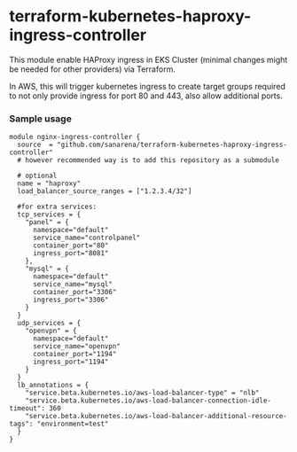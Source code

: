 # terraform-kubernetes-haproxy-ingress-controller

This module enable HAProxy ingress in EKS Cluster (minimal changes might be needed for other providers) via Terraform.

In AWS, this will trigger kubernetes ingress to create target groups required to not only provide ingress for port 80 and 443, also allow additional ports.

### Sample usage

```
module nginx-ingress-controller {
  source  = "github.com/sanarena/terraform-kubernetes-haproxy-ingress-controller"
  # however recommended way is to add this repository as a submodule

  # optional
  name = "haproxy"
  load_balancer_source_ranges = ["1.2.3.4/32"]

  #for extra services:
  tcp_services = {
    "panel" = {
      namespace="default"
      service_name="controlpanel"
      container_port="80"
      ingress_port="8081"
    },
    "mysql" = {
      namespace="default"
      service_name="mysql"
      container_port="3306"
      ingress_port="3306"
    }
  }
  udp_services = {
    "openvpn" = {
      namespace="default"
      service_name="openvpn"
      container_port="1194"
      ingress_port="1194"
    }
  }
  lb_annotations = {
    "service.beta.kubernetes.io/aws-load-balancer-type" = "nlb"
    "service.beta.kubernetes.io/aws-load-balancer-connection-idle-timeout": 360
    "service.beta.kubernetes.io/aws-load-balancer-additional-resource-tags": "environment=test"
  }
}
```

